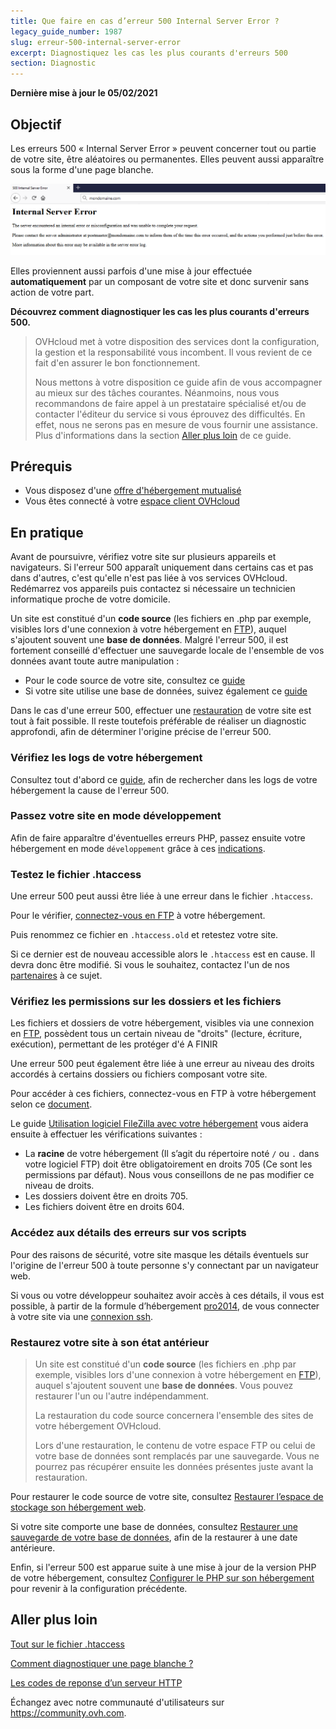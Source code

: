 ```yaml
---
title: Que faire en cas d’erreur 500 Internal Server Error ?
legacy_guide_number: 1987
slug: erreur-500-internal-server-error
excerpt: Diagnostiquez les cas les plus courants d'erreurs 500
section: Diagnostic
---
```


**Dernière mise à jour le 05/02/2021**


## Objectif

Les erreurs 500 « Internal Server Error » peuvent concerner tout ou partie de votre site, être aléatoires ou permanentes. Elles peuvent aussi apparaître sous la forme d'une page blanche.

![error500](images/error-500.png)

Elles proviennent aussi parfois d'une mise à jour effectuée **automatiquement** par un composant de votre site et donc survenir sans action de votre part.

**Découvrez comment diagnostiquer les cas les plus courants d'erreurs 500.**

> OVHcloud met à votre disposition des services dont la configuration, la gestion et la responsabilité vous incombent. Il vous revient de ce fait d'en assurer le bon fonctionnement.
> 
> Nous mettons à votre disposition ce guide afin de vous accompagner au mieux sur des tâches courantes. Néanmoins, nous vous recommandons de faire appel à un prestataire spécialisé et/ou de contacter l'éditeur du service si vous éprouvez des difficultés. En effet, nous ne serons pas en mesure de vous fournir une assistance. Plus d'informations dans la section [Aller plus loin](https://docs.ovh.com/fr/hosting/erreur-500-internal-server-error/#aller-plus-loin_1) de ce guide.


## Prérequis

- Vous disposez d'une [offre d'hébergement mutualisé](https://www.ovh.com/fr/hebergement-web/)
- Vous êtes connecté à votre [espace client OVHcloud](https://www.ovh.com/auth/)


## En pratique

Avant de poursuivre, vérifiez votre site sur plusieurs appareils et navigateurs. Si l'erreur 500 apparaît uniquement dans certains cas et pas dans d'autres, c'est qu'elle n'est pas liée à vos services OVHcloud. Redémarrez vos appareils puis contactez si nécessaire un technicien informatique proche de votre domicile.

Un site est constitué d'un **code source** (les fichiers en .php par exemple, visibles lors d'une connexion à votre hébergement en [FTP](../connexion-espace-stockage-ftp-hebergement-web/)), auquel s'ajoutent souvent une **base de données**. Malgré l'erreur 500, il est fortement conseillé d'effectuer une sauvegarde locale de l'ensemble de vos données avant toute autre manipulation :

- Pour le code source de votre site, consultez ce [guide](https://docs.ovh.com/fr/hosting/mutualise-guide-utilisation-filezilla/)
- Si votre site utilise une base de données, suivez également ce [guide](https://docs.ovh.com/fr/hosting/exportation-bases-donnees/)

Dans le cas d'une erreur 500, effectuer une [restauration](https://docs.ovh.com/fr/hosting/erreur-500-internal-server-error/#restaurer-son-site) de votre site est tout à fait possible. Il reste toutefois préférable de réaliser un diagnostic approfondi, afin de déterminer l'origine précise de l'erreur 500.

### Vérifiez les logs de votre hébergement

Consultez tout d'abord ce [guide](../mutualise-consulter-les-statistiques-et-les-logs-de-mon-site/), afin de rechercher dans les logs de votre hébergement la cause de l'erreur 500.

### Passez votre site en mode développement

Afin de faire apparaître d'éventuelles erreurs PHP, passez ensuite votre hébergement en mode `développement` grâce à ces [indications](../modifier-lenvironnement-dexecution-de-mon-hebergement-web/#etape-2-modifier-la-configuration-de-lhebergement-web).

### Testez le fichier .htaccess

Une erreur 500 peut aussi être liée à une erreur dans le fichier `.htaccess`. 

Pour le vérifier, [connectez-vous en FTP](../connexion-espace-stockage-ftp-hebergement-web/) à votre hébergement.

Puis renommez ce fichier en `.htaccess.old` et retestez votre site. 

Si ce dernier est de nouveau accessible alors le `.htaccess` est en cause. Il devra donc être modifié. Si vous le souhaitez, contactez l'un de nos [partenaires](https://marketplace.ovhcloud.com/) à ce sujet.

### Vérifiez les permissions sur les dossiers et les fichiers

Les fichiers et dossiers de votre hébergement, visibles via une connexion en [FTP](../connexion-espace-stockage-ftp-hebergement-web/), possèdent tous un certain niveau de "droits" (lecture, écriture, exécution), permettant de les protéger d'é A FINIR

Une erreur 500 peut également être liée à une erreur au niveau des droits accordés à certains dossiers ou fichiers composant votre site.

Pour accéder à ces fichiers, connectez-vous en FTP à votre hébergement selon ce [document](../connexion-espace-stockage-ftp-hebergement-web/).

Le guide [Utilisation logiciel FileZilla avec votre hébergement](../mutualise-guide-utilisation-filezilla/#droits-des-fichiers-dossiers) vous aidera ensuite à effectuer les vérifications suivantes : 

-	La **racine** de votre hébergement (Il s’agit du répertoire noté `/` ou `.` dans votre logiciel FTP) doit être obligatoirement en droits 705 (Ce sont les permissions par défaut). Nous vous conseillons de ne pas modifier ce niveau de droits.
-	Les dossiers doivent être en droits 705.
-	Les fichiers doivent être en droits 604.

### Accédez aux détails des erreurs sur vos scripts

Pour des raisons de sécurité, votre site masque les détails éventuels sur l'origine de l'erreur 500 à toute personne s'y connectant par un navigateur web.

Si vous ou votre développeur souhaitez avoir accès à ces détails, il vous est possible, à partir de la formule d’hébergement [pro2014](https://www.ovh.com/fr/hebergement-web/hebergement-pro.xml), de vous connecter à votre site via une [connexion ssh](../mutualise-le-ssh-sur-les-hebergements-mutualises/).

### Restaurez votre site à son état antérieur

> Un site est constitué d'un **code source** (les fichiers en .php par exemple, visibles lors d'une connexion à votre hébergement en [FTP](../connexion-espace-stockage-ftp-hebergement-web/)), auquel s'ajoutent souvent une **base de données**. Vous pouvez restaurer l'un ou l'autre indépendamment.
> 
> La restauration du code source concernera l'ensemble des sites de votre hébergement OVHcloud.
> 
> Lors d'une restauration, le contenu de votre espace FTP ou celui de votre base de données sont remplacés par une sauvegarde. Vous ne pourrez pas récupérer ensuite les données présentes juste avant la restauration.

Pour restaurer le code source de votre site, consultez [Restaurer l’espace de stockage son hébergement web](../../domain//restauration-ftp-filezilla-espace-client/). 

Si votre site comporte une base de données, consultez [Restaurer une sauvegarde de votre base de données](../mutualise-guide-importation-dune-base-de-donnees-mysql/#restaurer-une-sauvegarde-depuis-lespace-client), afin de la restaurer à une date antérieure.

Enfin, si l'erreur 500 est apparue suite à une mise à jour de la version PHP de votre hébergement, consultez [Configurer le PHP sur son hébergement](./configurer-le-php-sur-son-hebergement-web-mutu-2014/) pour revenir à la configuration précédente.


## Aller plus loin

[Tout sur le fichier .htaccess](https://docs.ovh.com/fr/hosting/mutualise-tout-sur-le-fichier-htaccess/)

[Comment diagnostiquer une page blanche ?](https://docs.ovh.com/fr/hosting/comment-diagnostiquer-page-blanche/)

[Les codes de reponse d’un serveur HTTP](https://docs.ovh.com/fr/hosting/mutualise-les-codes-de-reponse-dun-serveur-http/)

Échangez avec notre communauté d'utilisateurs sur <https://community.ovh.com>.
